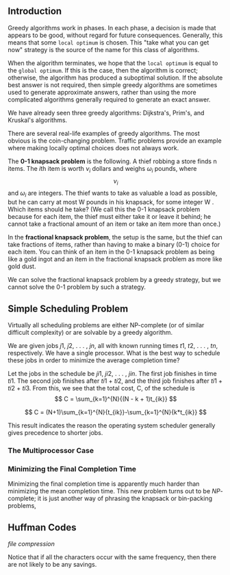 ## Introduction

Greedy algorithms work in phases. 
In each phase, a decision is made that appears to be good, without regard for future consequences. Generally, this means that some `local optimum` is chosen.  This "take what you can get now" strategy is the source of the name for this class of algorithms. 

When the algorithm terminates, we hope that the `local optimum` is equal to the `global optimum`. If this is the case, then the algorithm is correct; otherwise, the algorithm has produced a suboptimal solution. If the absolute best answer is not required, then simple greedy algorithms are sometimes used to generate approximate answers, rather than using the more complicated algorithms generally required to generate an exact answer.



We have already seen three greedy algorithms: Dijkstra's, Prim's, and Kruskal's algorithms.

There are several real-life examples of greedy algorithms. 
The most obvious is the coin-changing problem.
Traffic problems provide an example where making locally optimal choices does not always work. 

The **0-1 knapsack problem** is the following. 
A thief robbing a store finds n items. The $i$th item is worth $\nu_i$ dollars and weighs $\omega_i$ pounds, where $$\nu_i$$ and $\omega_i$ are integers. 
The thief wants to take as valuable a load as possible, but he can carry at most W pounds in his knapsack, for some integer W . 
Which items should he take?
(We call this the 0-1 knapsack problem because for each item, the thief must either take it or leave it behind; 
he cannot take a fractional amount of an item or take an item more than once.)

In the **fractional knapsack problem**, the setup is the same, but the thief can take fractions of items, rather than having to make a binary (0-1) choice for each item.
You can think of an item in the 0-1 knapsack problem as being like a gold ingot and an item in the fractional knapsack problem as more like gold dust.

We can solve the fractional knapsack problem by a greedy strategy, but we cannot solve the 0-1 problem by such a strategy.



## Simple Scheduling Problem

Virtually all scheduling problems are either NP-complete (or of similar difficult complexity) or are solvable by a greedy algorithm.

We are given jobs *j*1, *j*2, . . . , *jn*, all with known running times *t*1, *t*2, . . . , *tn*, respectively. We have a single processor. What is the best way to schedule these jobs in order to minimize the average completion time?

Let the jobs in the schedule be *ji*1, *ji*2, . . . , *jin*. The first job finishes in time *ti*1. The second job finishes after *ti*1 + *ti*2, and the third job finishes after *ti*1 + *ti*2 + *ti*3. From this, we see that the total cost, C, of the schedule is
$$
C = \sum_{k=1}^{N}{(N - k + 1)t_{ik}}
$$

$$
C = (N+1)\sum_{k=1}^{N}{t_{ik}}-\sum_{k=1}^{N}{k*t_{ik}}
$$




This result indicates the reason the operating system scheduler generally gives precedence to shorter jobs.



### The Multiprocessor Case





### Minimizing the Final Completion Time

Minimizing the final completion time is apparently much harder than minimizing the mean completion time. This new problem turns out to be *NP*-complete; it is just another way of phrasing the knapsack or bin-packing problems,





## Huffman Codes

*file compression*



Notice that if all the characters occur with the same frequency, then there are not likely to be any savings.













